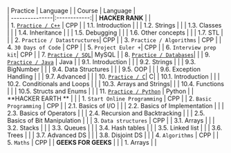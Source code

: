 |    Practice    |  Language    |     | Course | Language |   
| ---------------|:------------:|
| **HACKER RANK**    |          |                           
| 1. [`Practice / C++`](https://github.com/debacoding/1.CPP) | CPP | 
| 1.1. Introduction | | 
| 1.2. Strings | | 
| 1.3. Classes | | 
| 1.4. Inheritance | |
| 1.5. Debugging | |
| 1.6. Other concepts | |
| 1.7. STL | | 
| 2. `Practice / Datastructures`| CPP | 
| 3. `Practice / Algorithms` | CPP | 
| 4. `30 Days of Code` | CPP | 
| 5. `Project Euler +`| CPP | 
| 6. `Interview prep kit`| CPP | 
| 7. [`Practice / SQL`](https://github.com/debacoding/5.SQL)| MySQL | 
| 8. [`Practice / Databases`](https://github.com/debacoding/5.SQL)| | 
| 9. [`Practice / Java`](https://github.com/debacoding/6.JAVA) | Java |
| 9.1. Introduction | |
| 9.2. Strings | |
| 9.3. BigNumber | |
| 9.4. Data Structures | |
| 9.5. OOP | |
| 9.6. Exception Handling | |
| 9.7. Advanced | |
| 10. [`Practice / C`](https://github.com/debacoding/3.C)| C|
| 10.1. Introduction | |
| 10.2. Conditionals and Loops | |
| 10.3. Arrays and Strings| |
| 10.4. Functions | |
| 10.5. Structs and Enums | |
| 11. [`Practice / Python`](https://github.com/debacoding/7.PYTHON) | Python |
| **HACKER EARTH ** | |
| 1. `Start Online Programming` | CPP |
| 2. `Basic Programming` | CPP |
| 2.1. Basics of I/O | |
| 2.2. Basics of Implementation | |
| 2.3. Basics of Operators | |
| 2.4. Recursion and Backtracking | |
| 2.5. Basics of Bit Manipulation | |
| 3. `Data structures` | CPP |
| 3.1. Arrays | |
| 3.2. Stacks | |
| 3.3. Queues | |
| 3.4. Hash tables | |
| 3.5. Linked list | | 
| 3.6. Trees | |
| 3.7. Advanced DS | |
| 3.8. Disjoint DS | |
| 4. `Algorithms` | CPP |
| 5. `Maths` | CPP |
| **GEEKS FOR GEEKS** | |
| 1. Arrays | |
